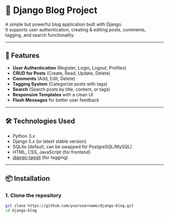 # 📝 Django Blog Project

A simple but powerful blog application built with Django.  
It supports user authentication, creating & editing posts, comments, tagging, and search functionality.

---

## 🚀 Features

- **User Authentication** (Register, Login, Logout, Profiles)
- **CRUD for Posts** (Create, Read, Update, Delete)
- **Comments** (Add, Edit, Delete)
- **Tagging System** (Categorize posts with tags)
- **Search** (Search posts by title, content, or tags)
- **Responsive Templates** with a clean UI
- **Flash Messages** for better user feedback

---

## 🛠️ Technologies Used

- Python 3.x
- Django 5.x (or latest stable version)
- SQLite (default, can be swapped for PostgreSQL/MySQL)
- HTML, CSS, JavaScript (for frontend)
- [django-taggit](https://django-taggit.readthedocs.io/en/latest/) (for tagging)

---

## 📦 Installation

### 1. Clone the repository
```bash
git clone https://github.com/yourusername/django-blog.git
cd django-blog
